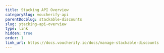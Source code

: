 ```yaml
---
title: Stacking API Overview
categorySlug: voucherify-api
parentDocSlug: stackable-discounts
slug: stacking-api-overview
type: link
hidden: true
order: 1
link_url: https://docs.voucherify.io/docs/manage-stackable-discounts
---
```

